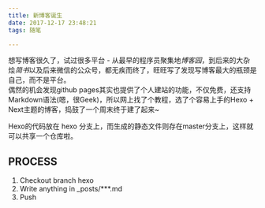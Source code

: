 ```yaml
---
title: 新博客诞生
date: 2017-12-17 23:48:21
tags: 随笔

---
```


想写博客很久了，试过很多平台 - 从最早的程序员聚集地<i>博客园</i>，到后来的大杂烩<i>简书</i>以及后来微信的公众号，都无疾而终了，旺旺写了发现写博客最大的瓶颈是自己，而不是平台。  
偶然的机会发现github pages其实也提供了个人建站的功能，不仅免费，还支持Markdown语法(嗯，很Geek)，所以网上找了个教程，选了个容易上手的Hexo + Next主题的博客，捣鼓了一个周末终于建了起来~  

Hexo的代码放在 hexo 分支上，而生成的静态文件则存在master分支上，这样就可以共享一个仓库啦。


## PROCESS
1. Checkout branch hexo
2. Write anything in _posts/***.md
3. Push